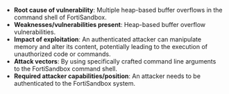 - **Root cause of vulnerability**: Multiple heap-based buffer overflows in the command shell of FortiSandbox.
- **Weaknesses/vulnerabilities present**: Heap-based buffer overflow vulnerabilities.
- **Impact of exploitation**: An authenticated attacker can manipulate memory and alter its content, potentially leading to the execution of unauthorized code or commands.
- **Attack vectors**: By using specifically crafted command line arguments to the FortiSandbox command shell.
- **Required attacker capabilities/position**: An attacker needs to be authenticated to the FortiSandbox system.